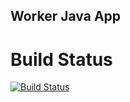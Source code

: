 ## Worker Java App


# Build Status

[![Build Status](http://52.149.138.52:8080/buildStatus/icon?job=instavote%2Fworker-pipe%2Fmain)](http://52.149.138.52:8080/job/instavote/job/worker-pipe/job/main/)



